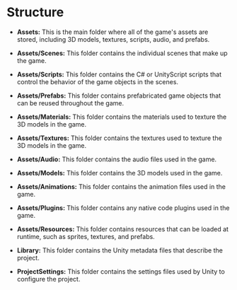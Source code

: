 # Structure

- **Assets:** This is the main folder where all of the game's assets are stored, including 3D models, textures, scripts, audio, and prefabs.

- **Assets/Scenes:** This folder contains the individual scenes that make up the game.
- **Assets/Scripts:** This folder contains the C# or UnityScript scripts that control the behavior of the game objects in the scenes.
- **Assets/Prefabs:** This folder contains prefabricated game objects that can be reused throughout the game.
- **Assets/Materials:** This folder contains the materials used to texture the 3D models in the game.
- **Assets/Textures:** This folder contains the textures used to texture the 3D models in the game.
- **Assets/Audio:** This folder contains the audio files used in the game.
- **Assets/Models:** This folder contains the 3D models used in the game.
- **Assets/Animations:** This folder contains the animation files used in the game.
- **Assets/Plugins:** This folder contains any native code plugins used in the game.
- **Assets/Resources:** This folder contains resources that can be loaded at runtime, such as sprites, textures, and prefabs.
- **Library:** This folder contains the Unity metadata files that describe the project.
- **ProjectSettings:** This folder contains the settings files used by Unity to configure the project.


